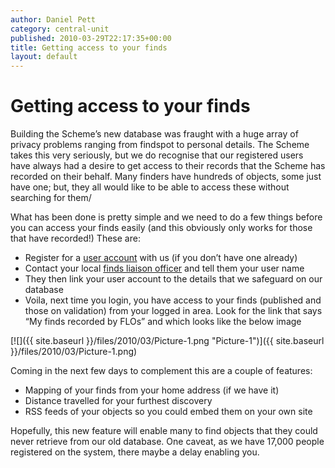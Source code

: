 ```yaml
---
author: Daniel Pett
category: central-unit
published: 2010-03-29T22:17:35+00:00
title: Getting access to your finds
layout: default
---
```


# Getting access to your finds

Building the Scheme’s new database was fraught with a huge array of privacy problems ranging from findspot to personal details. The Scheme takes this very seriously, but we do recognise that our registered users have always had a desire to get access to their records that the Scheme has recorded on their behalf. Many finders have hundreds of objects, some just have one; but, they all would like to be able to access these without searching for them/

What has been done is pretty simple and we need to do a few things before you can access your finds easily (and this obviously only works for those that have recorded!) These are:

*   Register for a [user account](http://www.finds.org.uk/users/account/register "Register with us") with us (if you don’t have one already)
*   Contact your local [finds liaison officer](http://www.finds.org.uk/contacts "A list of our staff") and tell them your user name
*   They then link your user account to the details that we safeguard on our database
*   Voila, next time you login, you have access to your finds (published and those on validation) from your logged in area. Look for the link that says “My finds recorded by FLOs” and which looks like the below image

[![]({{ site.baseurl }}/files/2010/03/Picture-1.png "Picture-1")]({{ site.baseurl }}/files/2010/03/Picture-1.png)

Coming in the next few days to complement this are a couple of features:

*   Mapping of your finds from your home address (if we have it)
*   Distance travelled for your furthest discovery
*   RSS feeds of your objects so you could embed them on your own site

Hopefully, this new feature will enable many to find objects that they could never retrieve from our old database. One caveat, as we have 17,000 people registered on the system, there maybe a delay enabling you.